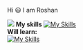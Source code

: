 Hi 😃 I am Roshan

![](https://komarev.com/ghpvc/?username=Roshan2059)
**My skills**
[![My Skills](https://skillicons.dev/icons?i=html,css,js,php,sql)](https://skillicons.dev)
<br>
**Will learn:**<br>
[![My Skills](https://skillicons.dev/icons?i=js,html,css,wasm)](https://skillicons.dev)
